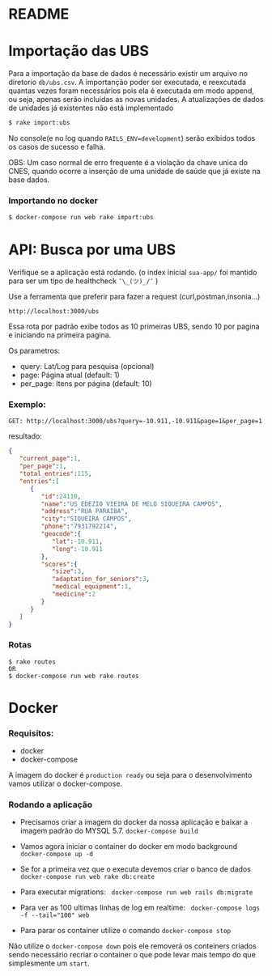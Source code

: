# README

# Importação das UBS

Para a importação da base de dados é necessário existir um arquivo no diretorio `db/ubs.csv`.
A importanção poder ser executada, e reexcutada quantas vezes foram necessários pois ela é executada em modo append, ou seja, apenas serão incluidas as novas unidades. A atualizações de dados de unidades já existentes não está implementado

```bash
$ rake import:ubs
```

No console(e no log quando `RAILS_ENV=development`) serão exibidos todos os casos de sucesso e falha.

OBS: Um caso normal de erro frequente é a violação da chave unica do CNES, quando ocorre a inserção de uma unidade de saúde que já existe na base dados.

### Importando no docker

```bash
$ docker-compose run web rake import:ubs
```

# API: Busca por uma UBS

Verifique se a aplicação está rodando. (o index inicial `sua-app/` foi mantido para ser um tipo de healthcheck `¯\_(ツ)_/¯` )

Use a ferramenta que preferir para fazer a request (curl,postman,insonia...)

```
http://localhost:3000/ubs
```
Essa rota por padrão exibe todos as 10 primeiras UBS, sendo 10 por pagina e iniciando na primeira pagina.


Os parametros:
- query: Lat/Log para pesquisa (opcional)
- page: Página atual (default: 1)
- per_page: Itens por página (default: 10)

### Exemplo:
```
GET: http://localhost:3000/ubs?query=-10.911,-10.911&page=1&per_page=1
```

resultado:
```json
{  
   "current_page":1,
   "per_page":1,
   "total_entries":115,
   "entries":[  
      {  
         "id":24110,
         "name":"US EDEZIO VIEIRA DE MELO SIQUEIRA CAMPOS",
         "address":"RUA PARAIBA",
         "city":"SIQUEIRA CAMPOS",
         "phone":"7931792214",
         "geocode":{  
            "lat":-10.911,
            "long":-10.911
         },
         "scores":{  
            "size":3,
            "adaptation_for_seniors":3,
            "medical_equipment":1,
            "medicine":2
         }
      }
   ]
}
```

### Rotas
```
$ rake routes
OR
$ docker-compose run web rake routes
```

# Docker

### Requisitos:
 - docker
 - docker-compose

 A imagem do docker é `production ready` ou seja para o desenvolvimento vamos utilizar o docker-compose.

### Rodando a aplicação

* Precisamos criar a imagem do docker da nossa aplicação e baixar a imagem padrão do MYSQL 5.7.
  `docker-compose build`

* Vamos agora iniciar o container do docker em modo background
  `docker-compose up -d`

* Se for a primeira vez que o executa devemos criar o banco de dados
  `docker-compose run web rake db:create`

* Para executar migrations:
  ` docker-compose run web rails db:migrate`

* Para ver as 100 ultimas linhas de log em realtime:
  ` docker-compose logs -f --tail="100" web`

* Para parar os container utilize o comando
  `docker-compose stop`
  
Não utilize o `docker-compose down` pois ele removerá os conteiners criados sendo necessário recriar o container o que pode levar mais tempo do que simplesmente um `start`.
